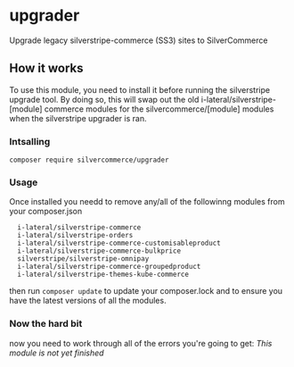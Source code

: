 # upgrader
Upgrade legacy silverstripe-commerce (SS3) sites to SilverCommerce

## How it works

To use this module, you need to install it before running the silverstripe upgrade tool.
By doing so, this will swap out the old i-lateral/silverstripe-[module] commerce modules for the silvercommerce/[module] modules when the silverstripe upgrader is ran.

### Intsalling
```
composer require silvercommerce/upgrader
```
### Usage
Once installed you needd to remove any/all of the followinng modules from your composer.json

```
  i-lateral/silverstripe-commerce
  i-lateral/silverstripe-orders
  i-lateral/silverstripe-commerce-customisableproduct
  i-lateral/silverstripe-commerce-bulkprice
  silverstripe/silverstripe-omnipay
  i-lateral/silverstripe-commerce-groupedproduct
  i-lateral/silverstripe-themes-kube-commerce
```
then run `composer update` to update your composer.lock and to ensure you have the latest versions of all the modules.

### Now the hard bit

now you need to work through all of the errors you're going to get: *This module is not yet finished*

